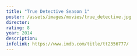```yaml
---
title: "True Detective Season 1"
poster: /assets/images/movies/true_detective.jpg
director:
rating: 8
year: 2014
description:
infolink: https://www.imdb.com/title/tt2356777/
---
```

